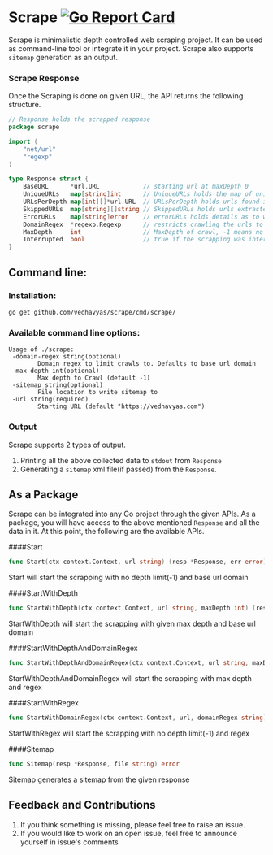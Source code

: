 # Scrape [![Go Report Card](https://goreportcard.com/badge/github.com/vedhavyas/scrape)](https://goreportcard.com/report/github.com/vedhavyas/scrape)
Scrape is minimalistic depth controlled web scraping project. It can be used as command-line tool or integrate it in your project.
Scrape also supports `sitemap` generation as an output.

### Scrape Response
Once the Scraping is done on given URL, the API returns the following structure.
```go
// Response holds the scrapped response
package scrape

import (
	"net/url"
	"regexp"
)

type Response struct {
	BaseURL      *url.URL            // starting url at maxDepth 0
	UniqueURLs   map[string]int      // UniqueURLs holds the map of unique urls we crawled and times each url is repeated
	URLsPerDepth map[int][]*url.URL  // URLsPerDepth holds urls found in each depth
	SkippedURLs  map[string][]string // SkippedURLs holds urls extracted from source urls but failed domainRegex (if given) and are invalid.
	ErrorURLs    map[string]error    // errorURLs holds details as to why reason the url was not crawled
	DomainRegex  *regexp.Regexp      // restricts crawling the urls to given domain
	MaxDepth     int                 // MaxDepth of crawl, -1 means no limit for maxDepth
	Interrupted  bool                // true if the scrapping was interrupted
}

```

## Command line: 
### Installation:
`go get github.com/vedhavyas/scrape/cmd/scrape/`

### Available command line options:
```
Usage of ./scrape:
 -domain-regex string(optional)
        Domain regex to limit crawls to. Defaults to base url domain
 -max-depth int(optional)
        Max depth to Crawl (default -1)
 -sitemap string(optional)
        File location to write sitemap to
 -url string(required)
        Starting URL (default "https://vedhavyas.com")
```

### Output
Scrape supports 2 types of output.
1. Printing all the above collected data to `stdout` from `Response`
2. Generating a `sitemap` xml file(if passed) from the `Response`.


## As a Package
Scrape can be integrated into any Go project through the given APIs.
As a package, you will have access to the above mentioned `Response` and all the data in it.
At this point, the following are the available APIs.

####Start
```go
func Start(ctx context.Context, url string) (resp *Response, err error)
```
Start will start the scrapping with no depth limit(-1) and base url domain

####StartWithDepth
```go
func StartWithDepth(ctx context.Context, url string, maxDepth int) (resp *Response, err error)
```
StartWithDepth will start the scrapping with given max depth and base url domain

####StartWithDepthAndDomainRegex
```go
func StartWithDepthAndDomainRegex(ctx context.Context, url string, maxDepth int, domainRegex string) (resp *Response, err error) 
```
StartWithDepthAndDomainRegex will start the scrapping with max depth and regex

####StartWithRegex
```go
func StartWithDomainRegex(ctx context.Context, url, domainRegex string) (resp *Response, err error)
```
StartWithRegex will start the scrapping with no depth limit(-1) and regex

####Sitemap

```go
func Sitemap(resp *Response, file string) error 
```
Sitemap generates a sitemap from the given response

## Feedback and Contributions
1. If you think something is missing, please feel free to raise an issue.
2. If you would like to work on an open issue, feel free to announce yourself in issue's comments




